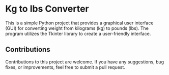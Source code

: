 # Kg to lbs Converter
This is a simple Python project that provides a graphical user interface (GUI) for converting weight from kilograms (kg) to pounds (lbs). The program utilizes the Tkinter library to create a user-friendly interface.

## Contributions
Contributions to this project are welcome. If you have any suggestions, bug fixes, or improvements, feel free to submit a pull request.